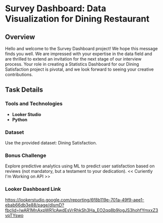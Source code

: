 # Survey Dashboard: Data Visualization for Dining Restaurant

## Overview

Hello and welcome to the Survey Dashboard project! We hope this message finds you well. We are impressed with your expertise in the data field and are thrilled to extend an invitation for the next stage of our interview process. Your role in creating a Statistics Dashboard for our Dining Satisfaction project is pivotal, and we look forward to seeing your creative contributions.

## Task Details

### Tools and Technologies

- **Looker Studio**
- **Python**

### Dataset

Use the provided dataset: Dining Satisfaction.

### Bonus Challenge

Explore predictive analytics using ML to predict user satisfaction based on reviews (not mandatory, but a testament to your dedication).
<< Curiently I'm Working on API >>



###  Looker Dashboard Link

https://lookerstudio.google.com/reporting/6f8b119e-701a-49f9-aee1-ebab66db3e88/page/dlsmD?fbclid=IwAR1MnAxpWR1cAwdEsVrRhkSh3Ha_EO2qq8b9logJS3hohfYmxxZ3vpTYswo


